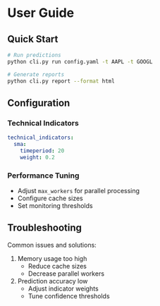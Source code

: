# User Guide

## Quick Start

```bash
# Run predictions
python cli.py run config.yaml -t AAPL -t GOOGL

# Generate reports
python cli.py report --format html
```

## Configuration

### Technical Indicators
```yaml
technical_indicators:
  sma:
    timeperiod: 20
    weight: 0.2
```

### Performance Tuning
- Adjust `max_workers` for parallel processing
- Configure cache sizes
- Set monitoring thresholds

## Troubleshooting

Common issues and solutions:
1. Memory usage too high
   - Reduce cache sizes
   - Decrease parallel workers
2. Prediction accuracy low
   - Adjust indicator weights
   - Tune confidence thresholds

